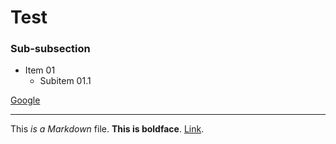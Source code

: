 # Test

### Sub-subsection

* Item 01
  - Subitem 01.1
  
 [Google](google.com)

------

This _is a Markdown_ file. **This is boldface**. [Link](danilofreire.github.io).
